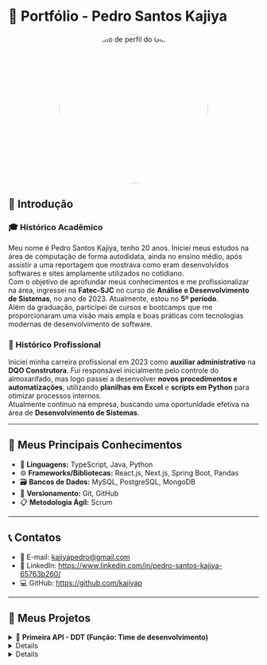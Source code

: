 # 📁 Portfólio - Pedro Santos Kajiya

<p align="center">
  <img src="https://github.com/kajiyap.png" width="300" height="300" style="border-radius: 50%;" alt="Foto de perfil do GitHub">
</p>


## 👋 Introdução

### 🎓 Histórico Acadêmico  
Meu nome é Pedro Santos Kajiya, tenho 20 anos. Iniciei meus estudos na área de computação de forma autodidata, ainda no ensino médio, após assistir a uma reportagem que mostrava como eram desenvolvidos softwares e sites amplamente utilizados no cotidiano.  
Com o objetivo de aprofundar meus conhecimentos e me profissionalizar na área, ingressei na **Fatec-SJC** no curso de **Análise e Desenvolvimento de Sistemas**, no ano de 2023. Atualmente, estou no **5º período**.  
Além da graduação, participei de cursos e bootcamps que me proporcionaram uma visão mais ampla e boas práticas com tecnologias modernas de desenvolvimento de software.

### 💼 Histórico Profissional  
Iniciei minha carreira profissional em 2023 como **auxiliar administrativo** na **DQO Construtora**. Fui responsável inicialmente pelo controle do almoxarifado, mas logo passei a desenvolver **novos procedimentos e automatizações**, utilizando **planilhas em Excel** e **scripts em Python** para otimizar processos internos.  
Atualmente continuo na empresa, buscando uma oportunidade efetiva na área de **Desenvolvimento de Sistemas**.

---

## 🚀 Meus Principais Conhecimentos

- 🧠 **Linguagens:** TypeScript, Java, Python  
- ⚙️ **Frameworks/Bibliotecas:** React.js, Next.js, Spring Boot, Pandas  
- 🗃️ **Bancos de Dados:** MySQL, PostgreSQL, MongoDB  
- 🔧 **Versionamento:** Git, GitHub  
- 📋 **Metodologia Ágil:** Scrum

---

## 📞 Contatos

- 📧 E-mail: kajiyapedro@gmail.com  
- 🔗 LinkedIn: https://www.linkedin.com/in/pedro-santos-kajiya-65763b260/
- 💻 GitHub: https://github.com/kajiyap

---

## 📝 Meus Projetos

<details><summary>📌 <strong>Primeira API - DDT (Função: Time de desenvolvimento)</strong></summary>

---

### 🔥 Projeto da Empresa Interna - FATEC

👨‍🏫 **Professor P2:** Antônio Egydio São Thiago Graça
👨‍🏫 **Professor M2:** Jean Carlos Lourenço Costa

---

### ❗ Problema

Sempre que um novo colaborador é contratado e não possui familiaridade com o **Método Scrum**, um funcionário experiente precisa interromper suas tarefas para explicar os conceitos. Isso gera perda de produtividade e sobrecarga para a equipe.

---

### 💡 Solução

Desenvolvemos uma **plataforma web interativa** que ensina os fundamentos e práticas do Scrum de forma prática, acessível e dinâmica.

#### Funcionalidades:

* 📚 **Conteúdos didáticos** com exemplos e fluxos explicativos
* 🧩 **Simulações interativas** dos papéis e cerimônias do Scrum
* 🎥 **Vídeos explicativos** produzidos pela equipe
* 🧭 **Trilhas de aprendizado personalizadas** para diferentes perfis
* 📊 **Tabela interativa de avaliação baseada no método PACER (FATEC-SJC)**
* 🧠 **Sistema de avaliação do conhecimento**

🔗 [Link para o GitHub](#)

---

### 💻 Tecnologias Utilizadas

| Tecnologia    | Principal Uso                                                                              |
| ------------- | ------------------------------------------------------------------------------------------ |
| **HTML**      | Estruturação das páginas da aplicação web.                                                 |
| **CSS**       | Estilização das interfaces, garantindo um design agradável e responsivo.                   |
| **Bootstrap** | Criação de interfaces responsivas de forma rápida, com componentes pré-definidos.          |
| **Python**    | Desenvolvimento da lógica de backend, manipulação de dados e regras de negócio.            |
| **Flask**     | Framework web usado para criação das rotas, APIs e renderização de páginas dinâmicas.      |
| **Trello**    | Gerenciamento de tarefas, acompanhamento de sprints e organização do fluxo de trabalho.    |
| **Figma**     | Criação de protótipos navegáveis e definição do layout das telas antes do desenvolvimento. |
| **Canva**     | Criação de elementos gráficos, como ícones, banners e materiais visuais da plataforma.     |
| **VS Code**   | Ambiente de desenvolvimento utilizado para codificação e testes.                           |
| **GitHub**    | Versionamento do código, controle de branches e colaboração em equipe.                     |

---

### 👨‍💻 Minhas Contribuições

* Desenvolvimento de **interfaces web responsivas** para as páginas que explicam os papéis, eventos e artefatos do Scrum.
* Criação de uma **tabela interativa baseada no método PACER**, utilizando HTML, CSS e lógica Python no backend.
* Suporte nas **etapas finais**, com foco na usabilidade, testes e ajustes da plataforma.
* Participação ativa nas **reuniões de planejamento**, definindo prioridades e soluções técnicas com a equipe.

---

### 🛠️ Hard Skills

| Habilidade         | Nível de Proficiência                                                                                     |
| ------------------ | --------------------------------------------------------------------------------------------------------- |
| **HTML e CSS**     | Intermediário (capacidade de criar layouts responsivos e estilizações detalhadas)                         |
| **Bootstrap**      | Intermediário (uso eficiente de componentes e grids para acelerar o desenvolvimento)                      |
| **Python (Flask)** | Básico-Intermediário (criação de rotas, integração de backend com frontend, manipulação de dados simples) |
| **Figma e Canva**  | Intermediário (criação de protótipos navegáveis e materiais gráficos)                                     |
| **GitHub**         | Intermediário (versionamento, criação de branches, pull requests e resolução de conflitos simples)        |
| **Trello**         | Intermediário (gerenciamento de tarefas, organização de sprints e acompanhamento do progresso)            |

---

### 🤝 Soft Skills (com exemplos práticos)

* **Comunicação Eficaz:** Durante as reuniões semanais, fui responsável por apresentar o andamento da interface da tabela PACER, esclarecendo dúvidas tanto da equipe quanto dos professores.
* **Trabalho em Equipe:** Colaborei diretamente com colegas que estavam aprendendo Python, explicando conceitos básicos de rotas no Flask e ajudando na integração frontend-backend.
* **Autonomia:** Assumi a responsabilidade de desenvolver toda a lógica da tabela PACER, estudando conceitos de Flask de forma autodidata e aplicando-os no projeto.
* **Adaptabilidade:** Quando enfrentamos limitações com alguns componentes do Bootstrap, rapidamente busquei alternativas utilizando CSS personalizado para atender às necessidades da interface.
* **Proatividade:** Além das tarefas atribuídas, tomei a iniciativa de revisar e ajustar pequenas inconsistências visuais nas telas criadas por outros membros, garantindo uma maior padronização na interface.

---

</details>

<details>📌 <strong>Segunda API - C0demain (Função: Product Owner)</strong>

---

## 🤖 Projeto Parrot AI — Chatbot com LangChain em Java

👨‍🏫 **Professor P2:** ?  
👨‍🏫 **Professor M2:** ?

---

### ❗ Problema

Empresas frequentemente lidam com grandes volumes de documentos e informações. Localizar dados específicos nesses arquivos pode ser um processo demorado e ineficiente. A proposta do projeto é desenvolver uma solução que permita consultar e extrair informações de forma rápida e precisa a partir de arquivos, utilizando um chatbot inteligente.

---

### 💡 Solução

Criamos o **Parrot AI**, um chatbot desktop desenvolvido em **Java** utilizando a biblioteca **LangChain4j**, capaz de:

* 🧠 **Interpretar o conteúdo de arquivos** carregados pelo usuário.
* 💬 **Responder perguntas complexas** com base nesses arquivos.
* 🗂️ Facilitar o acesso a informações específicas de forma rápida, prática e inteligente.

O sistema é **desktop**, com uma interface simples e intuitiva, além de contar com um **cadastro de usuários** para controle de acesso.

---

### 🔥 Tecnologias Utilizadas

| Tecnologia       | Principal Uso                                                                                             |
| ---------------- | --------------------------------------------------------------------------------------------------------- |
| **Java (Swing)** | Desenvolvimento da interface gráfica da aplicação desktop.                                                |
| **LangChain4j**  | Biblioteca responsável por conectar o chatbot a modelos de linguagem e interpretar os dados dos arquivos. |
| **MySQL**        | Armazenamento de dados dos usuários, histórico e configurações do sistema.                                |
| **Gradle**       | Gerenciamento de dependências e automação de build do projeto.                                            |

---

### 🛠️ Ferramentas

| Ferramenta             | Uso                                                                        |
| ---------------------- | -------------------------------------------------------------------------- |
| **Eclipse**            | Ambiente de desenvolvimento para codificação e testes.                     |
| **Trello**             | Gerenciamento das sprints, backlog e acompanhamento das tarefas.           |
| **Figma**              | Criação de protótipos da interface desktop para alinhamento com o cliente. |
| **Canva**              | Criação de apresentações visuais e materiais gráficos para apresentação.   |
| **Excel e PowerPoint** | Suporte na documentação, relatórios e apresentações do projeto.            |
| **GitHub**             | Controle de versão e documentação colaborativa do código.                  |

---

### 👨‍💻 Minhas Contribuições (Product Owner)

* 💼 **Planejamento e condução das Sprints**, garantindo que as tarefas fossem organizadas de acordo com as prioridades do cliente.
* 🗣️ **Intermediação entre cliente e equipe de desenvolvimento**, traduzindo as demandas do cliente para requisitos técnicos claros e objetivos.
* 🔍 **Validação das entregas**, conferindo se o que foi desenvolvido realmente atendia às necessidades e expectativas do cliente.
* 📝 **Acompanhamento constante das tarefas no Trello**, ajustando prazos e prioridades conforme necessário.
* 🤝 Atuei como facilitador nos **diálogos semanais com o cliente**, promovendo uma comunicação eficiente entre as partes envolvidas.

---

### 🛠️ Hard Skills

| Habilidade                                   | Nível de Proficiência                                                                           |
| -------------------------------------------- | ----------------------------------------------------------------------------------------------- |
| **Gerenciamento de Projetos (Scrum/Trello)** | Intermediário (planejamento de sprints, backlog, acompanhamento e ajustes de tarefas)           |
| **Documentação em Figma e Canva**            | Intermediário (criação de protótipos e apresentações visuais para entendimento dos requisitos)  |
| **Uso de GitHub**                            | Intermediário (acompanhar versionamento, revisar alterações e garantir integridade dos commits) |
| **Análise de Requisitos**                    | Intermediário (tradução das demandas do cliente para especificações técnicas para a equipe)     |

---

### 🤝 Soft Skills (com exemplos práticos)

* **Comunicação Eficaz:** Participei ativamente das reuniões com o cliente, coletando feedbacks e esclarecendo dúvidas tanto do lado do cliente quanto do time técnico. Exemplo: Quando o cliente solicitou ajustes na interface, consegui entender exatamente sua dor e traduzi-la em requisitos claros para os desenvolvedores.
* **Organização:** Gerenciei o Trello de forma eficiente, criando checklists detalhados, definindo responsáveis e prazos claros, o que facilitou o andamento das sprints.
* **Criatividade:** Ao receber demandas subjetivas, como “tornar o sistema mais intuitivo”, propus soluções visuais e melhorias na interface (baseadas nos protótipos do Figma) que atenderam às expectativas do cliente e foram bem recebidas.
* **Empatia e Escuta Ativa:** Durante as reuniões, mantive o foco em compreender não apenas o que o cliente queria, mas **por que** ele precisava, o que me ajudou a priorizar funcionalidades que realmente entregariam valor.
* **Liderança Colaborativa:** Embora não atuasse diretamente no código, incentivei a equipe a buscar soluções, tirei dúvidas sobre o que era mais relevante para o cliente e ajudei na definição de prioridades de cada sprint.

---

</details>

<details>📌 <strong>Terceira API - C0demain (Função: Time de desenvolvimento)</strong>
---

## 📊 Projeto Sales Dash — Dashboard de Comissões de Vendas

👨‍🏫 **Professor P2:** ?  
👨‍🏫 **Professor M2:** ?
🤝 **Parceria:** Pro4Tech

---

### ❗ Problema

Empresas que trabalham com vendas frequentemente enfrentam desafios na **gestão de comissões**, especialmente quando existem múltiplos tipos de vendas e regras de remuneração diferentes. O controle manual desses cálculos pode gerar erros, retrabalho e perda de produtividade.

---

### 💡 Solução

Desenvolvemos o **Sales Dash**, uma plataforma web que permite:

* 📥 **Upload de vendas** de forma simples e rápida.
* 📊 **Cálculo automático das comissões**, considerando os diferentes tipos de vendas:

  * Produto novo para novo cliente
  * Produto antigo para novo cliente
  * Produto novo para cliente antigo
  * Produto antigo para cliente antigo
* 📈 **Dashboard interativo**, com visualização de:

  * Dados de vendas
  * Ranking de vendedores
  * Desempenho de produtos
  * Filtros por período, vendedor e produto
* 🔍 **Análise detalhada com gráficos e tabelas editáveis**, facilitando tomadas de decisão estratégicas.

---

### 🔥 Tecnologias Utilizadas

| Tecnologia             | Principal Uso                                                                                  |
| ---------------------- | ---------------------------------------------------------------------------------------------- |
| **Node.js (API)**      | Back-end responsável por gerenciar dados de vendas, vendedores e regras de comissão.           |
| **React + TypeScript** | Front-end, responsável pela interface da dashboard e pela interação dos usuários com os dados. |
| **PostgreSQL**         | Banco de dados relacional para armazenamento de vendas, comissões e cadastros.                 |
| **Postman**            | Testes de API e documentação das rotas.                                                        |

---

### 🛠️ Ferramentas

| Ferramenta | Uso                                                                                     |
| ---------- | --------------------------------------------------------------------------------------- |
| **Trello** | Gestão ágil de tarefas, planejamento de sprints e acompanhamento do progresso.          |
| **Figma**  | Prototipação da interface e definição da experiência do usuário (UI/UX).                |
| **Excel**  | Auxílio na organização de regras de comissão, testes manuais e relatórios preliminares. |
| **GitHub** | Controle de versão, colaboração no desenvolvimento e hospedagem do código.              |

---

### 🔄 Metodologia Ágil — Scrum

| Evento/Artefato          | Aplicação no Projeto                                                                                  |
| ------------------------ | ----------------------------------------------------------------------------------------------------- |
| **Product Backlog**      | Listagem e priorização dos requisitos, funcionalidades e melhorias, organizada pelo Product Owner.    |
| **Sprint Backlog**       | Seleção dos itens a serem desenvolvidos em cada sprint, definidos pela equipe de desenvolvimento.     |
| **Daily Scrum**          | Reuniões rápidas diárias para alinhamento e acompanhamento do progresso.                              |
| **Sprint Review**        | Apresentação dos incrementos desenvolvidos para o cliente (Pro4Tech), coleta de feedback e ajustes.   |
| **Sprint Retrospective** | Avaliação do que funcionou, do que pode melhorar e planejamento de melhorias para os próximos ciclos. |
| **Incremento**           | A cada sprint, entregamos uma versão funcional e testada da dashboard, com melhorias progressivas.    |

---

### 🏆 Minhas Contribuições (Desenvolvedor Front-End)

* 🖥️ **Desenvolvimento da página Home (Dashboard)**, principal tela do sistema.
* 🔗 **Integração com a API**, através da criação de requisições para busca de dados de vendas, vendedores, produtos e regras de comissão.
* 🎯 **Criação de filtros dinâmicos**, permitindo ao usuário consultar dados por:

  * Período (data)
  * Vendedor
  * Produto
* 📊 **Desenvolvimento dos gráficos e tabelas**, trazendo uma visão clara dos principais indicadores:

  * Rankings de vendedores
  * Desempenho de produtos
  * Volume de vendas por período
* 🎨 **Estilização focada em UI/UX**, garantindo uma interface intuitiva, limpa, responsiva e agradável visualmente.
* 🏗️ **Organização dos dados recebidos da API**, transformando os dados brutos em informações facilmente compreensíveis na interface.

---

### 🛠️ Hard Skills

| Habilidade                                                        | Nível de Proficiência                                                                   |
| ----------------------------------------------------------------- | --------------------------------------------------------------------------------------- |
| **React + TypeScript**                                            | Intermediário (componentização, hooks, consumo de API, manipulação de estado e props)   |
| **Consumo de APIs (REST)**                                        | Intermediário (requisições GET, POST, PUT, DELETE, tratamento de erros, loading states) |
| **Manipulação de dados no Front-End**                             | Intermediário (filtragem, ordenação e formatação de dados para dashboards)              |
| **Estilização (CSS, Styled Components, Tailwind ou equivalente)** | Intermediário (layouts responsivos, UI/UX agradável e consistente)                      |
| **Versionamento com Git e GitHub**                                | Intermediário (criação de branches, commits, pull requests e resolução de conflitos)    |

---

### 🤝 Soft Skills (com exemplos práticos)

* **Comunicação:** Participei ativamente das Daily Scrums e das revisões de sprint, compartilhando os desafios encontrados no desenvolvimento e alinhando constantemente as expectativas.
* **Organização:** Estruturei meu código de forma clara e modular, o que facilitou tanto a manutenção quanto a evolução do projeto, além de gerenciar bem minhas tarefas no Trello.
* **Colaboração:** Trabalhei de forma próxima com os colegas do back-end, garantindo que as integrações API funcionassem corretamente, e também com o time de UI/UX, implementando o design proposto no Figma.
* **Resolução de Problemas:** Durante o desenvolvimento do dashboard, enfrentei desafios na organização dos filtros e na manipulação dos dados retornados da API. Resolvi esses problemas criando funções específicas para tratamento e formatação dos dados, garantindo que os gráficos e tabelas exibissem informações corretas.
* **Foco em Experiência do Usuário:** Priorizei uma interface limpa, objetiva e responsiva, pensando sempre na melhor experiência possível para o usuário final, tornando a navegação fácil e intuitiva.

---

</details>
